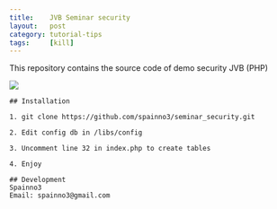```yaml
---
title:    JVB Seminar security
layout:   post
category: tutorial-tips
tags:     [kill]
---
```


<p>This repository contains the source code of demo security JVB (PHP)</p>

<!--more-->

![](http://jvb-corp.com/img/logo.png)

```
## Installation

1. git clone https://github.com/spainno3/seminar_security.git

2. Edit config db in /libs/config

3. Uncomment line 32 in index.php to create tables

4. Enjoy

## Development
Spainno3
Email: spainno3@gmail.com
```
